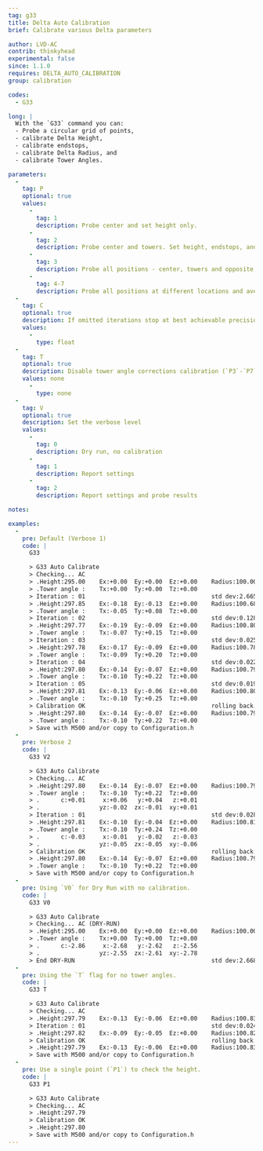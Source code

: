 ```yaml
---
tag: g33
title: Delta Auto Calibration
brief: Calibrate various Delta parameters

author: LVD-AC
contrib: thinkyhead
experimental: false
since: 1.1.0
requires: DELTA_AUTO_CALIBRATION
group: calibration

codes:
  - G33

long: |
  With the `G33` command you can:
  - Probe a circular grid of points,
  - calibrate Delta Height,
  - calibrate endstops,
  - calibrate Delta Radius, and
  - calibrate Tower Angles.

parameters:
  -
    tag: P
    optional: true
    values:
      -
        tag: 1
        description: Probe center and set height only.
      -
        tag: 2
        description: Probe center and towers. Set height, endstops, and delta radius.
      -
        tag: 3
        description: Probe all positions - center, towers and opposite towers. Set all.
      -
        tag: 4-7
        description: Probe all positions at different locations and average them.
  -
    tag: C
    optional: true
    description: If omitted iterations stop at best achievable precision; when set forces iterations to stop at the set precision (in mm).
    values:
      -
        type: float
  -
    tag: T
    optional: true
    description: Disable tower angle corrections calibration (`P3`-`P7`)
    values: none
      -
        type: none
  -
    tag: V
    optional: true
    description: Set the verbose level
    values:
      -
        tag: 0
        description: Dry run, no calibration
      -
        tag: 1
        description: Report settings
      -
        tag: 2
        description: Report settings and probe results

notes:

examples:
  -
    pre: Default (Verbose 1)
    code: |
      G33

      > G33 Auto Calibrate
      > Checking... AC
      > .Height:295.00    Ex:+0.00  Ey:+0.00  Ez:+0.00    Radius:100.00
      > .Tower angle :    Tx:+0.00  Ty:+0.00  Tz:+0.00
      > Iteration : 01                                    std dev:2.665
      > .Height:297.85    Ex:-0.18  Ey:-0.13  Ez:+0.00    Radius:100.68
      > .Tower angle :    Tx:-0.05  Ty:+0.08  Tz:+0.00
      > Iteration : 02                                    std dev:0.128
      > .Height:297.77    Ex:-0.19  Ey:-0.09  Ez:+0.00    Radius:100.80
      > .Tower angle :    Tx:-0.07  Ty:+0.15  Tz:+0.00
      > Iteration : 03                                    std dev:0.025
      > .Height:297.78    Ex:-0.17  Ey:-0.09  Ez:+0.00    Radius:100.78
      > .Tower angle :    Tx:-0.09  Ty:+0.20  Tz:+0.00
      > Iteration : 04                                    std dev:0.022
      > .Height:297.80    Ex:-0.14  Ey:-0.07  Ez:+0.00    Radius:100.79
      > .Tower angle :    Tx:-0.10  Ty:+0.22  Tz:+0.00
      > Iteration : 05                                    std dev:0.019
      > .Height:297.81    Ex:-0.13  Ey:-0.06  Ez:+0.00    Radius:100.80
      > .Tower angle :    Tx:-0.10  Ty:+0.25  Tz:+0.00
      > Calibration OK                                    rolling back.
      > .Height:297.80    Ex:-0.14  Ey:-0.07  Ez:+0.00    Radius:100.79
      > .Tower angle :    Tx:-0.10  Ty:+0.22  Tz:+0.00
      > Save with M500 and/or copy to Configuration.h
  -
    pre: Verbose 2
    code: |
      G33 V2

      > G33 Auto Calibrate
      > Checking... AC
      > .Height:297.80    Ex:-0.14  Ey:-0.07  Ez:+0.00    Radius:100.79
      > .Tower angle :    Tx:-0.10  Ty:+0.22  Tz:+0.00
      > .      c:+0.01     x:+0.06   y:+0.04   z:+0.01
      > .                 yz:-0.02  zx:-0.01  xy:+0.01
      > Iteration : 01                                    std dev:0.028
      > .Height:297.81    Ex:-0.10  Ey:-0.04  Ez:+0.00    Radius:100.81
      > .Tower angle :    Tx:-0.10  Ty:+0.24  Tz:+0.00
      > .      c:-0.03     x:-0.01   y:-0.02   z:-0.03
      > .                 yz:-0.05  zx:-0.05  xy:-0.06
      > Calibration OK                                    rolling back.
      > .Height:297.80    Ex:-0.14  Ey:-0.07  Ez:+0.00    Radius:100.79
      > .Tower angle :    Tx:-0.10  Ty:+0.22  Tz:+0.00
      > Save with M500 and/or copy to Configuration.h
  -
    pre: Using `V0` for Dry Run with no calibration.
    code: |
      G33 V0

      > G33 Auto Calibrate
      > Checking... AC (DRY-RUN)
      > .Height:295.00    Ex:+0.00  Ey:+0.00  Ez:+0.00    Radius:100.00
      > .Tower angle :    Tx:+0.00  Ty:+0.00  Tz:+0.00
      > .      c:-2.86     x:-2.68   y:-2.62   z:-2.56
      > .                 yz:-2.55  zx:-2.61  xy:-2.78
      > End DRY-RUN                                       std dev:2.668
  -
    pre: Using the `T` flag for no tower angles.
    code: |
      G33 T

      > G33 Auto Calibrate
      > Checking... AC
      > .Height:297.79    Ex:-0.13  Ey:-0.06  Ez:+0.00    Radius:100.83
      > Iteration : 01                                    std dev:0.024
      > .Height:297.82    Ex:-0.09  Ey:-0.05  Ez:+0.00    Radius:100.82
      > Calibration OK                                    rolling back.
      > .Height:297.79    Ex:-0.13  Ey:-0.06  Ez:+0.00    Radius:100.83
      > Save with M500 and/or copy to Configuration.h
  -
    pre: Use a single point (`P1`) to check the height.
    code: |
      G33 P1

      > G33 Auto Calibrate
      > Checking... AC
      > .Height:297.79
      > Calibration OK
      > .Height:297.80
      > Save with M500 and/or copy to Configuration.h
---
```

